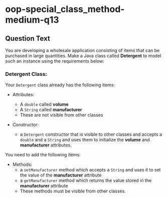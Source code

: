 # oop-special_class_method-medium-q13

## Question Text

You are developing a wholesale application consisting of items that can be purchased in large quantities. Make a Java 
class called **Detergent** to model such an instance using the requirements below:

### Detergent Class:

Your `Detergent` class already has the following items:

- Attributes:
    - A `double` called **volume**
    - A `String` called **manufacturer**
    - These are not visible from other classes

- Constructor:
    - a `Detergent` constructor that is visible to other classes and accepts a `double` and a `String` and uses them to
      initialize the **volume** and **manufacturer** attributes.

You need to add the following items:

- Methods:
    - a `setManufacturer` method which accepts a `String` and uses it to set the value of the **manufacturer** attribute
    - a `getManufacturer` method which returns the value stored in the **manufacturer** attribute
    - These methods must be visible from other classes.